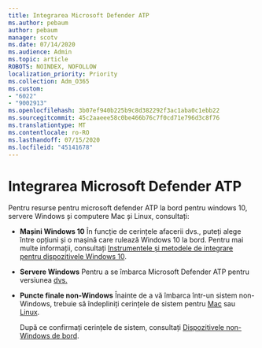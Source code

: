 ```yaml
---
title: Integrarea Microsoft Defender ATP
ms.author: pebaum
author: pebaum
manager: scotv
ms.date: 07/14/2020
ms.audience: Admin
ms.topic: article
ROBOTS: NOINDEX, NOFOLLOW
localization_priority: Priority
ms.collection: Adm_O365
ms.custom:
- "6022"
- "9002913"
ms.openlocfilehash: 3b07ef940b225b9c8d382292f3ac1aba0c1ebb22
ms.sourcegitcommit: 45c2aaeee58c0be466b76c7f0cd71e796d3c8f76
ms.translationtype: MT
ms.contentlocale: ro-RO
ms.lasthandoff: 07/15/2020
ms.locfileid: "45141678"
---
```

# <a name="onboarding-microsoft-defender-atp"></a>Integrarea Microsoft Defender ATP

Pentru resurse pentru microsoft defender ATP la bord pentru windows 10, servere Windows și computere Mac și Linux, consultați: 

- **Mașini Windows 10** În funcție de cerințele afacerii dvs., puteți alege între opțiuni și o mașină care rulează Windows 10 la bord. Pentru mai multe informații, consultați [Instrumentele și metodele de integrare pentru dispozitivele Windows 10](https://docs.microsoft.com/windows/security/threat-protection/microsoft-defender-atp/configure-endpoints). 

- **Servere Windows** Pentru a se îmbarca Microsoft Defender ATP pentru versiunea [dvs.](https://docs.microsoft.com/windows/security/threat-protection/microsoft-defender-atp/configure-server-endpoints)

- **Puncte finale non-Windows**  Înainte de a vă îmbarca într-un sistem non-Windows, trebuie să îndepliniți cerințele de sistem pentru [Mac](https://docs.microsoft.com/windows/security/threat-protection/microsoft-defender-atp/microsoft-defender-atp-mac#system-requirements) sau [Linux](https://docs.microsoft.com/windows/security/threat-protection/microsoft-defender-atp/microsoft-defender-atp-linux#system-requirements).

    După ce confirmați cerințele de sistem, consultați [Dispozitivele non-Windows de bord](https://docs.microsoft.com/windows/security/threat-protection/microsoft-defender-atp/configure-endpoints-non-windows#onboarding-non-windows-machines).